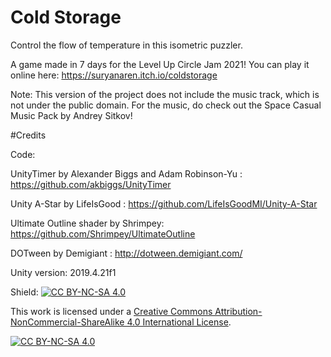# Cold Storage

Control the flow of temperature in this isometric puzzler. 

A game made in 7 days for the Level Up Circle Jam 2021! You can play it online here: https://suryanaren.itch.io/coldstorage

Note: This version of the project does not include the music track, which is not under the public domain. For the music, do check out the Space Casual Music Pack by Andrey Sitkov!


#Credits

Code:

UnityTimer by Alexander Biggs and Adam Robinson-Yu : https://github.com/akbiggs/UnityTimer

Unity A-Star by LifeIsGood : https://github.com/LifeIsGoodMI/Unity-A-Star

Ultimate Outline shader by Shrimpey: https://github.com/Shrimpey/UltimateOutline

DOTween by Demigiant : http://dotween.demigiant.com/


Unity version: 2019.4.21f1

Shield: [![CC BY-NC-SA 4.0][cc-by-nc-sa-shield]][cc-by-nc-sa]

This work is licensed under a
[Creative Commons Attribution-NonCommercial-ShareAlike 4.0 International License][cc-by-nc-sa].

[![CC BY-NC-SA 4.0][cc-by-nc-sa-image]][cc-by-nc-sa]

[cc-by-nc-sa]: http://creativecommons.org/licenses/by-nc-sa/4.0/
[cc-by-nc-sa-image]: https://licensebuttons.net/l/by-nc-sa/4.0/88x31.png
[cc-by-nc-sa-shield]: https://img.shields.io/badge/License-CC%20BY--NC--SA%204.0-lightgrey.svg
